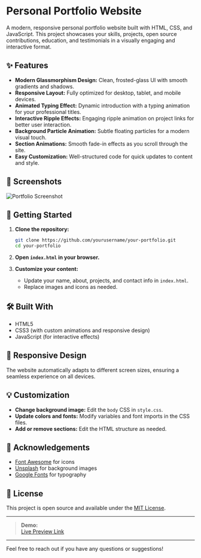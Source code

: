 # Personal Portfolio Website

A modern, responsive personal portfolio website built with HTML, CSS, and JavaScript. This project showcases your skills, projects, open source contributions, education, and testimonials in a visually engaging and interactive format.

## ✨ Features

- **Modern Glassmorphism Design:** Clean, frosted-glass UI with smooth gradients and shadows.
- **Responsive Layout:** Fully optimized for desktop, tablet, and mobile devices.
- **Animated Typing Effect:** Dynamic introduction with a typing animation for your professional titles.
- **Interactive Ripple Effects:** Engaging ripple animation on project links for better user interaction.
- **Background Particle Animation:** Subtle floating particles for a modern visual touch.
- **Section Animations:** Smooth fade-in effects as you scroll through the site.
- **Easy Customization:** Well-structured code for quick updates to content and style.

## 📸 Screenshots

![Portfolio Screenshot](https://via.placeholder.com/900x400?text=Portfolio+Screenshot)

## 🚀 Getting Started

1. **Clone the repository:**
   ```bash
   git clone https://github.com/yourusername/your-portfolio.git
   cd your-portfolio
   ```

2. **Open `index.html` in your browser.**

3. **Customize your content:**
   - Update your name, about, projects, and contact info in `index.html`.
   - Replace images and icons as needed.

## 🛠️ Built With

- HTML5
- CSS3 (with custom animations and responsive design)
- JavaScript (for interactive effects)

## 📱 Responsive Design

The website automatically adapts to different screen sizes, ensuring a seamless experience on all devices.

## 💡 Customization

- **Change background image:** Edit the `body` CSS in `style.css`.
- **Update colors and fonts:** Modify variables and font imports in the CSS files.
- **Add or remove sections:** Edit the HTML structure as needed.

## 🙏 Acknowledgements

- [Font Awesome](https://fontawesome.com/) for icons
- [Unsplash](https://unsplash.com/) for background images
- [Google Fonts](https://fonts.google.com/) for typography

## 📄 License

This project is open source and available under the [MIT License](LICENSE).

---

> **Demo:**  
> [Live Preview Link](https://statuesque-mandazi-b4903b.netlify.app/) <!-- Replace with your deployed site URL -->

---

Feel free to reach out if you have any questions or suggestions!